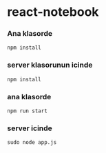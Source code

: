 # react-notebook
### Ana klasorde
```
npm install 
```
### server klasorunun icinde 
```
npm install
```
### ana klasorde 
```
npm run start
```

### server icinde
```
sudo node app.js
```
